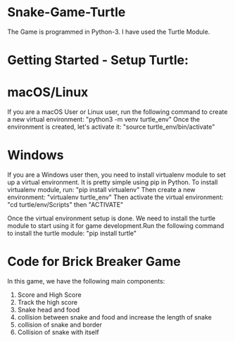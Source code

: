 # Snake-Game-Turtle

The Game is programmed in Python-3. I have used the Turtle Module.

# Getting Started - Setup Turtle:

# macOS/Linux
If you are a macOS User or Linux user, run the following command to create a new virtual environment:
"python3 -m venv turtle_env"
Once the environment is created, let's activate it:
"source turtle_env/bin/activate"

# Windows
If you are a Windows user then, you need to install virtualenv module to set up a virtual environment. It is pretty simple using pip in Python. To install virtualenv module, run:
"pip install virtualenv"
Then create a new environment:
"virtualenv turtle_env"
Then activate the virtual environment:
"cd turtle/env/Scripts" then "ACTIVATE"

Once the virtual environment setup is done. We need to install the turtle module to start using it for game development.Run the following command to install the turtle module:
"pip install turtle"

# Code for Brick Breaker Game

In this game, we have the following main components:
1. Score and High Score
2. Track the high score
3. Snake head and food
4. collision between snake and food and increase the length of snake
5. collision of snake and border
6. Collision of snake with itself

